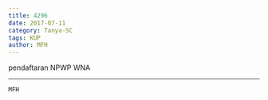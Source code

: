 ```yaml
---
title: 4296
date: 2017-07-11
category: Tanya-SC
tags: KUP
author: MFH
---
```


pendaftaran NPWP WNA

---



`MFH`
